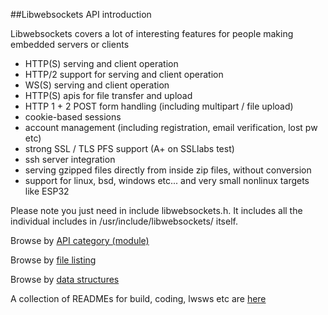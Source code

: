 ##Libwebsockets API introduction

Libwebsockets covers a lot of interesting features for people making embedded servers or clients

 - HTTP(S) serving and client operation
 - HTTP/2 support for serving and client operation
 - WS(S) serving and client operation
 - HTTP(S) apis for file transfer and upload
 - HTTP 1 + 2 POST form handling (including multipart / file upload)
 - cookie-based sessions
 - account management (including registration, email verification, lost pw etc)
 - strong SSL / TLS  PFS support (A+ on SSLlabs test)
 - ssh server integration
 - serving gzipped files directly from inside zip files, without conversion
 - support for linux, bsd, windows etc... and very small nonlinux targets like ESP32

Please note you just need in include libwebsockets.h.  It includes all the individual
includes in /usr/include/libwebsockets/ itself.

Browse by <a href="modules.html">API category (module)</a>

Browse by <a href="files.html">file listing</a>

Browse by <a href="annotated.html">data structures</a>

A collection of READMEs for build, coding, lwsws etc are <a href="pages.html">here</a>

